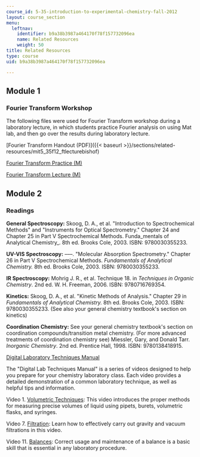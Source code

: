 ```yaml
---
course_id: 5-35-introduction-to-experimental-chemistry-fall-2012
layout: course_section
menu:
  leftnav:
    identifier: b9a38b3987a464170f78f157732096ea
    name: Related Resources
    weight: 50
title: Related Resources
type: course
uid: b9a38b3987a464170f78f157732096ea

---
```


Module 1
--------

### Fourier Transform Workshop

The following files were used for Fourier Transform workshop during a laboratory lecture, in which students practice Fourier analysis on using Mat lab, and then go over the results during laboratory lecture.

[Fourier Transform Handout (PDF)]({{< baseurl >}}/sections/related-resources/mit5_35f12_ftlecturebishof)

[Fourier Transform Practice (M)](/coursemedia/5-35-introduction-to-experimental-chemistry-fall-2012/5ebf0c45556904a8f70f0256c7c9916e_5.35_fft_practice.m)

[Fourier Transform Lecture (M)](/coursemedia/5-35-introduction-to-experimental-chemistry-fall-2012/40a0626f5eb812ceab2b36c64751a89e_5.35_fft_lecture.m)

Module 2
--------

### Readings

**General Spectroscopy:** Skoog, D. A., et al. "Introduction to Spectrochemical Methods" and "Instruments for Optical Spectrometry." Chapter 24 and Chapter 25 in Part V Spectrochemical Methods. Funda_mentals of Analytical Chemistry_. 8th ed. Brooks Cole, 2003. ISBN: 9780030355233.

**UV-VIS Spectroscopy:** –––. "Molecular Absorption Spectrometry." Chapter 26 in Part V Spectrochemical Methods. _Fundamentals of Analytical Chemistry._ 8th ed. Brooks Cole, 2003. ISBN: 9780030355233.

**IR Spectroscopy:** Mohrig J. R., et al. Technique 18. in _Techniques in Organic Chemistry_. 2nd ed. W. H. Freeman, 2006. ISBN: 9780716769354.

**Kinetics:** Skoog, D. A., et al. "Kinetic Methods of Analysis." Chapter 29 in _Fundamentals of Analytical Chemistry._ 8th ed. Brooks Cole, 2003. ISBN: 9780030355233. (See also your general chemistry textbook's section on kinetics)

**Coordination Chemistry:** See your general chemistry textbook's section on coordination compounds/transition metal chemistry. (For more advanced treatments of coordination chemistry see) Miessler, Gary, and Donald Tarr. _Inorganic Chemistry_. 2nd ed. Prentice Hall, 1998. ISBN: 9780138418915.

[Digital Laboratory Techniques Manual](/resources/res-5-0001-digital-lab-techniques-manual-spring-2007/)

The "Digital Lab Techniques Manual" is a series of videos designed to help you prepare for your chemistry laboratory class. Each video provides a detailed demonstration of a common laboratory technique, as well as helpful tips and information.

Video 1. [Volumetric Techniques](/resources/res-5-0001-digital-lab-techniques-manual-spring-2007/videos/volumetric-techniques/): This video introduces the proper methods for measuring precise volumes of liquid using pipets, burets, volumetric flasks, and syringes.

Video 7. [Filtration](/resources/res-5-0001-digital-lab-techniques-manual-spring-2007/videos/filtration/): Learn how to effectively carry out gravity and vacuum filtrations in this video.

Video 11. [Balances](/resources/res-5-0001-digital-lab-techniques-manual-spring-2007/videos/using-a-balance/): Correct usage and maintenance of a balance is a basic skill that is essential in any laboratory procedure.
